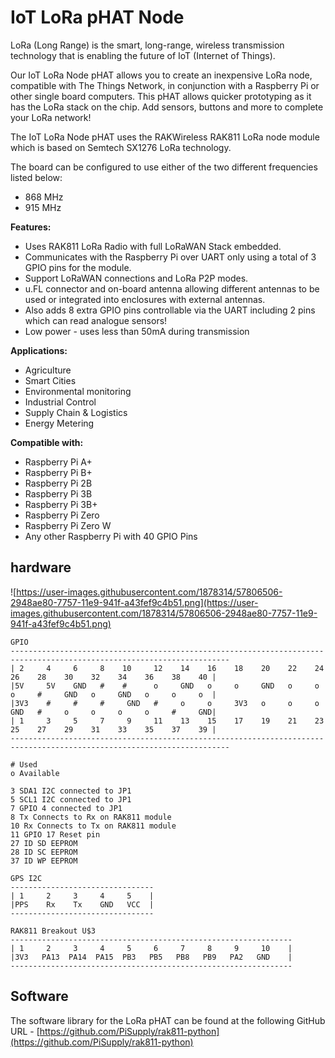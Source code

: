 # IoT LoRa pHAT Node
LoRa (Long Range) is the smart, long-range, wireless transmission technology that is enabling the future of
IoT (Internet of Things).

Our IoT LoRa Node pHAT allows you to create an inexpensive LoRa node, compatible with The Things
Network, in conjunction with a Raspberry Pi or other single board computers. This pHAT allows quicker
prototyping as it has the LoRa stack on the chip. Add sensors, buttons and more to complete your LoRa
network!

The IoT LoRa Node pHAT uses the RAKWireless RAK811 LoRa node module which is based on Semtech
SX1276 LoRa technology.

The board can be configured to use either of the two different frequencies listed below:
* 868 MHz
* 915 MHz

**Features:**
* Uses RAK811 LoRa Radio with full LoRaWAN Stack embedded.
* Communicates with the Raspberry Pi over UART only using a total of 3 GPIO pins for the module.
* Support LoRaWAN connections and LoRa P2P modes.
* u.FL connector and on-board antenna allowing different antennas to be used or integrated into enclosures with external antennas.
* Also adds 8 extra GPIO pins controllable via the UART including 2 pins which can read analogue sensors!
* Low power - uses less than 50mA during transmission

**Applications:**
* Agriculture
* Smart Cities
* Environmental monitoring
* Industrial Control
* Supply Chain & Logistics
* Energy Metering

**Compatible with:**
* Raspberry Pi A+
* Raspberry Pi B+
* Raspberry Pi 2B
* Raspberry Pi 3B
* Raspberry Pi 3B+
* Raspberry Pi Zero
* Raspberry Pi Zero W
* Any other Raspberry Pi with 40 GPIO Pins

## hardware
![https://user-images.githubusercontent.com/1878314/57806506-2948ae80-7757-11e9-941f-a43fef9c4b51.png](https://user-images.githubusercontent.com/1878314/57806506-2948ae80-7757-11e9-941f-a43fef9c4b51.png)

```text
GPIO
-----------------------------------------------------------------------------------------------------------------------
| 2     4     6     8    10     12    14    16    18    20    22    24    26    28    30    32    34    36    38    40 |
|5V     5V    GND   #    #      o     GND   o     o     GND   o     o     o     #     GND   o     GND   o     o     o  |
|3V3    #     #     #     GND   #     o     o     3V3   o     o     o     GND   #     o     o     o     o     #     GND|
| 1     3     5     7     9     11    13    15    17    19    21    23    25    27    29    31    33    35    37    39 |
-----------------------------------------------------------------------------------------------------------------------

# Used
o Available

3 SDA1 I2C connected to JP1
5 SCL1 I2C connected to JP1
7 GPIO 4 connected to JP1
8 Tx Connects to Rx on RAK811 module
10 Rx Connects to Tx on RAK811 module
11 GPIO 17 Reset pin
27 ID SD EEPROM
28 ID SC EEPROM
37 ID WP EEPROM

```

```text
GPS I2C
--------------------------------
| 1     2     3     4     5    |
|PPS    Rx    Tx    GND   VCC  |
--------------------------------
```

```text
RAK811 Breakout U$3
---------------------------------------------------------------
| 1     2     3     4     5     6     7     8     9     10    |
|3V3   PA13  PA14  PA15  PB3   PB5   PB8   PB9   PA2   GND    |
---------------------------------------------------------------
```

## Software
The software library for the LoRa pHAT can be found at the following GitHub URL - [https://github.com/PiSupply/rak811-python](https://github.com/PiSupply/rak811-python)
